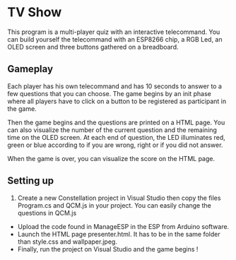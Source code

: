 # TV Show

This program is a multi-player quiz with an interactive telecommand. You can build yourself the telecommand with an ESP8266 chip, a RGB Led, an OLED screen and three buttons gathered on a breadboard.

## Gameplay

Each player has his own telecommand and has 10 seconds to answer to a few questions that you can choose. The game begins by an init phase where all players have to click on a button to be registered as participant in the game.

Then the game begins and the questions are printed on a HTML page. You can also visualize the number of the current question and the remaining time on the OLED screen. At each end of question, the LED illuminates red, green or blue according to if you are wrong, right or if you did not answer.

When the game is over, you can visualize the score on the HTML page.

## Setting up

1. Create a new Constellation project in Visual Studio then copy the files Program.cs and QCM.js in your project. You can easily change the questions in QCM.js
* Upload the code found in ManageESP in the ESP from Arduino software.
* Launch the HTML page presenter.html. It has to be in the same folder than style.css and wallpaper.jpeg.
* Finally, run the project on Visual Studio and the game begins !
